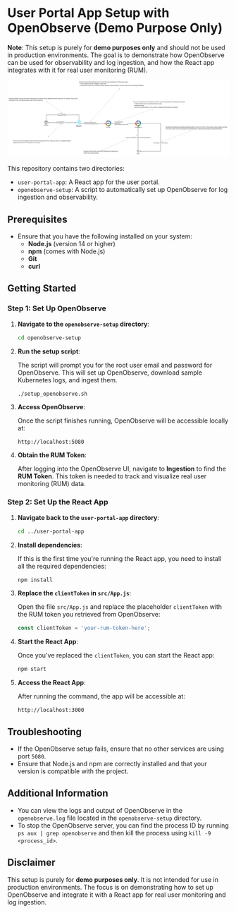 # User Portal App Setup with OpenObserve (Demo Purpose Only)

**Note**: This setup is purely for **demo purposes only** and should not be used in production environments. The goal is to demonstrate how OpenObserve can be used for observability and log ingestion, and how the React app integrates with it for real user monitoring (RUM).

![Real User Monitoring Flow](./assets/rum.png)

This repository contains two directories:
- `user-portal-app`: A React app for the user portal.
- `openobserve-setup`: A script to automatically set up OpenObserve for log ingestion and observability.

## Prerequisites

- Ensure that you have the following installed on your system:
  - **Node.js** (version 14 or higher)
  - **npm** (comes with Node.js)
  - **Git**
  - **curl**

## Getting Started

### Step 1: Set Up OpenObserve

1. **Navigate to the `openobserve-setup` directory**:

    ```bash
    cd openobserve-setup
    ```

2. **Run the setup script**:

    The script will prompt you for the root user email and password for OpenObserve. This will set up OpenObserve, download sample Kubernetes logs, and ingest them.

    ```bash
    ./setup_openobserve.sh
    ```

3. **Access OpenObserve**:

    Once the script finishes running, OpenObserve will be accessible locally at:

    ```
    http://localhost:5080
    ```

4. **Obtain the RUM Token**:

    After logging into the OpenObserve UI, navigate to **Ingestion** to find the **RUM Token**. This token is needed to track and visualize real user monitoring (RUM) data.

### Step 2: Set Up the React App

1. **Navigate back to the `user-portal-app` directory**:

    ```bash
    cd ../user-portal-app
    ```

2. **Install dependencies**:

    If this is the first time you're running the React app, you need to install all the required dependencies:

    ```bash
    npm install
    ```

3. **Replace the `clientToken` in `src/App.js`**:

    Open the file `src/App.js` and replace the placeholder `clientToken` with the RUM token you retrieved from OpenObserve:

    ```javascript
    const clientToken = 'your-rum-token-here';
    ```

4. **Start the React App**:

    Once you've replaced the `clientToken`, you can start the React app:

    ```bash
    npm start
    ```

5. **Access the React App**:

    After running the command, the app will be accessible at:

    ```
    http://localhost:3000
    ```

## Troubleshooting

- If the OpenObserve setup fails, ensure that no other services are using port `5080`.
- Ensure that Node.js and npm are correctly installed and that your version is compatible with the project.

## Additional Information

- You can view the logs and output of OpenObserve in the `openobserve.log` file located in the `openobserve-setup` directory.
- To stop the OpenObserve server, you can find the process ID by running `ps aux | grep openobserve` and then kill the process using `kill -9 <process_id>`.

## Disclaimer

This setup is purely for **demo purposes only**. It is not intended for use in production environments. The focus is on demonstrating how to set up OpenObserve and integrate it with a React app for real user monitoring and log ingestion.
